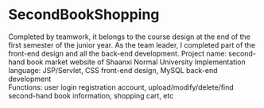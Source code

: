 # SecondBookShopping
Completed by teamwork, it belongs to the course design at the end of the first semester of the junior year.  As the team leader, I completed part of the front-end design and all the back-end development.
Project name: second-hand book market website of Shaanxi Normal University
Implementation language: JSP/Servlet, CSS front-end design, MySQL back-end development  
Functions: user login registration account, upload/modify/delete/find second-hand book information, shopping cart, etc  

